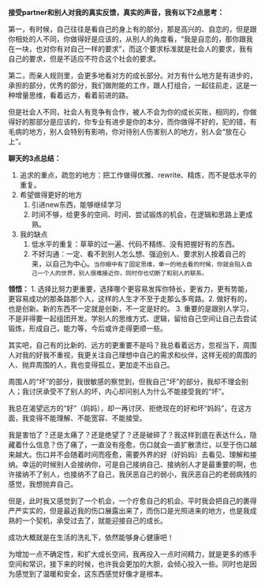 **接受partner和别人对我的真实反馈，真实的声音，我有以下2点思考：**

第一，有时候，自己往往是看自己的身上有的部分，那是高兴的、自恋的，但是跟你相处的人不同，你做得好是应该的，从别人的角度看，“我是自恋的，那你跟我在一块，也对你有对自己一样的要求”，而这个要求标准就是社会人的要求，我有自己的要求，但是不适应不符合这个社会的要求。

第二，而亲人规则里，会更多地看对方的成长部分。对方有什么地方是有进步的，承担的部分，优秀的部分，我们做附能的工作，跟人打组合，一起往前走，这是一种增量思维，看着远方，看着前进的路。

但是社会人不同，社会人有竞争有合作，被人不会为你的成长买账，相同的，你做得好的那部分是应该的，你专业有进步是你的本分，而你做得不好的，犯的错，有毛病的地方，别人会特别有影响，你对待别人伤害别人的地方，别人会“放在心上”。

**聊天的3点总结：**
1. 追求的重点，疏忽的地方：把工作做得优雅、rewrite、精炼，而不是低水平的重复。
2. 希望做得更好的地方
    1. 引进new东西，能够继续学习
    2. 时间不够，给更多的空间、时间、尝试锻炼的机会，在逻辑和思路上更成熟。
3. 我的缺点
    1. 低水平的重复：草草的过一遍、代码不精练、没有把握好有的东西。
    2. 不好沟通：一定、看不到别人怎么想、强迫别人、要求别人按着自己的来，以自己为中心。`当你眼中有了固定思维，单一的地去看的时候，你就会陷入自己一个人的世界，别人很难接近你，同时你也切断了和别人的联系。`

**领悟：**
    1. 选择比努力更重要，选择哪个更容易发挥你特长，更省力，更有势能，更容易成功的那条路那个人，这样的人生才不至于走那么多弯路。 ​​​​
    2. 做好有的，也是创新。新的东西不一定就是创新，不一定是好的。
    3. 重要的是跟别人学习，不是非得要一起组团开发。学别人的思维方式、逻辑，留给自己空间让自己去尝试锻炼，形成自己，能力等，今后或许走得更顺一些。

其实吧，自己有的比新的、远方的更重要不是吗？我总看着远方，忽视当下，周围人对我的好我不重视，我更关注自己理想中自己的需求和伙伴，这样无视的周围的人、抛弃周围的人，我也变得孤立，更加走不出自己。

周围人的“坏”的部分，我很敏感的察觉到，但我自己“坏”的部分，我却不理会别人；我讨厌承受不了别人的坏，内心却问别人为什么不能接受我的“坏”。

我总在渴望远方的“好”（妈妈），却一再讨厌、拒绝现在的好和坏“妈妈”，在这方面，我变得不能理解、不能宽容、不能接受。

我是害怕了？还是太痛了？还是绝望了？还是破碎了？我这样到底在表达什么，隐藏着什么信息？伤了痛了，一直没有痊愈，伤口就会一直扩散溃烂，以至于伤口越来越大。伤口并不会随着时间而痊愈，需要外界的好（好妈妈）去看见、理解和接纳。幸运的时候别人会接纳你，可是自己接纳自己、接纳别人才是最重要的啊，也许接纳不了别人，也接纳不了自己，我厌恶自己的弱小，我厌恶自己的老弱病残的感觉，我想抛弃自己。

但是，此时我又感觉到了一个机会，一个疗愈自己的机会。平时我会把自己的裹得严严实实的，但是最近我的伤口展露出来了，而伤口是光照进来的地方，也是我成熟的一个契机，承受过去了，就能迎接自己的成长。

成功大概就是在生活的洗礼下，依然能够身心健康吧！

为增加一点不确定性，和扩大成长空间，我再投入一点时间精力，就是更多的练手空间和常识，接下来的时候，也许我会更加的大胆，会倾心投入一些。同时也是因为感觉到了温暖和安全，这东西感觉好像才是根本。
